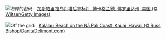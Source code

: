 ![](https://www.bing.com/th?id=OHR.GasparillaLight_ZH-CN6855683859_UHD.jpg&w=1000)海岸的密码:&nbsp;&ensp;[加斯帕里拉岛灯塔后导标灯, 博卡格兰德, 佛罗里达州, 美国 (© Wiltser/Getty Images)](https://www.bing.com/th?id=OHR.GasparillaLight_ZH-CN6855683859_UHD.jpg)
<br><br/>
![](https://www.bing.com/th?id=OHR.NaPaliKauai_EN-US7451684312_UHD.jpg&w=1000)Off the grid:&nbsp;&ensp;[Kalalau Beach on the Nā Pali Coast, Kauai, Hawaii (© Russ Bishop/DanitaDelimont.com)](https://www.bing.com/th?id=OHR.NaPaliKauai_EN-US7451684312_UHD.jpg)
<br><br/>
